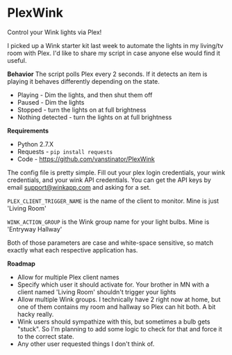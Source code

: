 # PlexWink
Control your Wink lights via Plex!

I picked up a Wink starter kit last week to automate the lights in my living/tv room with Plex. I'd like to share my script in case anyone else would find it useful.


**Behavior**
The script polls Plex every 2 seconds. If it detects an item is playing it behaves differently depending on the state.

* Playing - Dim the lights, and then shut them off
* Paused - Dim the lights
* Stopped - turn the lights on at full brightness
* Nothing detected - turn the lights on at full brightness


**Requirements**

* Python 2.7.X
* Requests - `pip install requests`
* Code - https://github.com/vanstinator/PlexWink

The config file is pretty simple. Fill out your plex login credentials, your wink credentials, and your wink API credentials. You can get the API keys by email support@winkapp.com and asking for a set.

`PLEX_CLIENT_TRIGGER_NAME` is the name of the client to monitor. Mine is just 'Living Room'

`WINK_ACTION_GROUP` is the Wink group name for your light bulbs. Mine is 'Entryway Hallway'

Both of those parameters are case and white-space sensitive, so match exactly what each respective application has.

**Roadmap**

* Allow for multiple Plex client names
* Specify which user it should activate for. Your brother in MN with a client named 'Living Room' shouldn't trigger your lights
* Allow multiple Wink groups. I technically have 2 right now at home, but one of them contains my room and hallway so Plex can hit both. A bit hacky really.
* Wink users should sympathize with this, but sometimes a bulb gets "stuck". So I'm planning to add some logic to check for that and force it to the correct state.
* Any other user requested things I don't think of.
